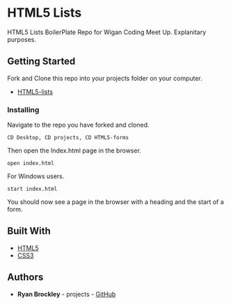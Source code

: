 # HTML5 Lists

HTML5 Lists BoilerPlate Repo for Wigan Coding Meet Up. Explanitary purposes.

## Getting Started

 Fork and Clone this repo into your projects folder on your computer.

* [HTML5-lists](https://github.com/Wigan-Coding-Meet-Up/HTML5-forms.git)

### Installing

Navigate to the repo you have forked and cloned.

```
CD Desktop, CD projects, CD HTML5-forms
```

Then open the Index.html page in the browser.

```
open index.html
```

For Windows users.

```
start index.html
```

You should now see a page in the browser with a heading and the start of a form.

## Built With

* [HTML5](https://developer.mozilla.org/en-US/docs/Web/Guide/HTML/HTML5) 
* [CSS3](https://developer.mozilla.org/en-US/docs/Web/CSS/CSS3) 

## Authors

* **Ryan Brockley** - projects - [GitHub](https://github.com/RyBrockers)

